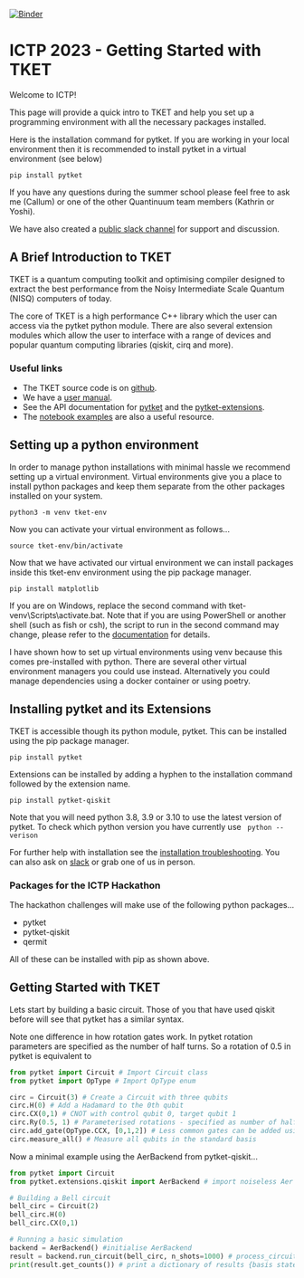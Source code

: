 [![Binder](https://mybinder.org/badge_logo.svg)](https://mybinder.org/v2/gh/CalMacCQ/Materials_ICTP_Trieste/main?filepath=trieste)
# ICTP 2023 - Getting Started with TKET

Welcome to ICTP!

This page will provide a quick intro to TKET and help you set up a programming environment with all the necessary packages installed.

Here is the installation command for pytket. If you are working in your local environment then it is recommended to install pytket in a virtual environment (see below)
```shell
pip install pytket
```

If you have any questions during the summer school please feel free to ask me (Callum) or one of the other Quantinuum team members (Kathrin or Yoshi).

We have also created a [public slack channel](https://tketusers.slack.com/join/shared_invite/zt-18qmsamj9-UqQFVdkRzxnXCcKtcarLRA#/shared-invite/email) for support and discussion.

## A Brief Introduction to TKET

TKET is a quantum computing toolkit and optimising compiler designed to extract the best performance from the Noisy Intermediate Scale Quantum (NISQ) computers of today. 

The core of TKET is a high performance C++ library which the user can access via the pytket python module. There are also several extension modules which allow the user to interface with a range of devices and popular quantum computing libraries (qiskit, cirq and more).

### Useful links

- The TKET source code is on [github](https://github.com/CQCL/tket).
- We have a [user manual](https://cqcl.github.io/pytket/manual/index.html). 
- See the API documentation for [pytket](https://cqcl.github.io/tket/pytket/api/index.html) and the [pytket-extensions](https://cqcl.github.io/pytket-extensions/api/index.html).
- The [notebook examples](https://github.com/CQCL/pytket/tree/main/examples) are also a useful resource.

## Setting up a python environment

In order to manage python installations with minimal hassle we recommend setting up a virtual environment. Virtual environments give you a place to install python packages and keep them separate from the other packages installed on your system.

```shell
python3 -m venv tket-env
```

Now you can activate your virtual environment as follows...

```shell
source tket-env/bin/activate
```

Now that we have activated our virtual environment we can install packages inside this tket-env environment using the pip package manager.

```shell
pip install matplotlib
```

If you are on Windows, replace the second command with tket-venv\Scripts\activate.bat. Note that if you are using PowerShell or another shell (such as fish or csh), the script to run in the second command may change, please refer to the [documentation](https://docs.python.org/3/library/venv.html) for details.

I have shown how to set up virtual environments using venv because this comes pre-installed with python. There are several other virtual environment managers you could use instead. Alternatively you could manage dependencies using a docker container or using poetry.

## Installing pytket and its Extensions

TKET is accessible though its python module, pytket. This can be installed using the pip package manager.

```shell
pip install pytket
```

Extensions can be installed by adding a hyphen to the installation command followed by the extension name.

```shell
pip install pytket-qiskit
```

Note that you will need python 3.8, 3.9 or 3.10 to use the latest version of pytket. To check which python version you have currently use `` python --verison``

For further help with installation see the [installation troubleshooting](https://cqcl.github.io/tket/pytket/api/install.html). You can also ask on [slack](https://tketusers.slack.com/ssb/redirect) or grab one of us in person.

### Packages for the ICTP Hackathon

The hackathon challenges will make use of the following python packages...

- pytket
- pytket-qiskit
- qermit

All of these can be installed with pip as shown above.

## Getting Started with TKET

Lets start by building a basic circuit. Those of you that have used qiskit before will see that pytket has a similar syntax.

Note one difference in how rotation gates work. In pytket rotation parameters are specified as the number of half turns. So a rotation of 0.5 in pytket is equivalent to 

```python
from pytket import Circuit # Import Circuit class
from pytket import OpType # Import OpType enum

circ = Circuit(3) # Create a Circuit with three qubits
circ.H(0) # Add a Hadamard to the 0th qubit
circ.CX(0,1) # CNOT with control qubit 0, target qubit 1
circ.Ry(0.5, 1) # Parameterised rotations - specified as number of half turns
circ.add_gate(OpType.CCX, [0,1,2]) # Less common gates can be added using OpType enum
circ.measure_all() # Measure all qubits in the standard basis
```

Now a minimal example using the AerBackend from pytket-qiskit...

```python
from pytket import Circuit
from pytket.extensions.qiskit import AerBackend # import noiseless Aer simulator

# Building a Bell circuit
bell_circ = Circuit(2)
bell_circ.H(0)
bell_circ.CX(0,1)

# Running a basic simulation
backend = AerBackend() #initialise AerBackend
result = backend.run_circuit(bell_circ, n_shots=1000) # process_circuit for 1000 shots 
print(result.get_counts()) # print a dictionary of results {basis states:counts}
```
